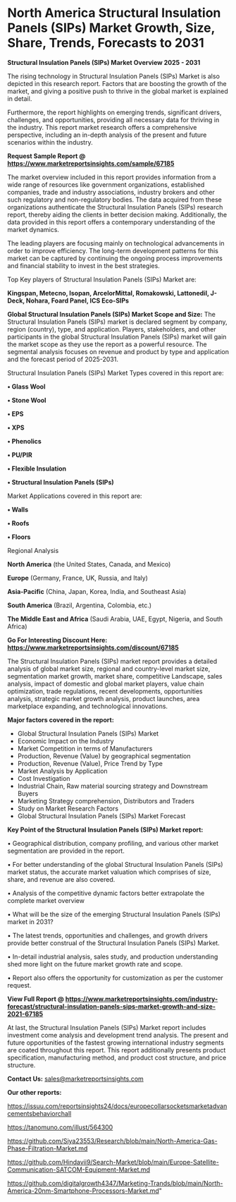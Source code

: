 # North America Structural Insulation Panels (SIPs) Market Growth, Size, Share, Trends, Forecasts to 2031

<Strong> Structural Insulation Panels (SIPs) Market Overview 2025 - 2031</strong>

The rising technology in Structural Insulation Panels (SIPs) Market is also depicted in this research report. Factors that are boosting the growth of the market, and giving a positive push to thrive in the global market is explained in detail.

Furthermore, the report highlights on emerging trends, significant drivers, challenges, and opportunities, providing all necessary data for thriving in the industry. This report market research offers a comprehensive perspective, including an in-depth analysis of the present and future scenarios within the industry.

<strong>Request Sample Report @ <a href=https://www.marketreportsinsights.com/sample/67185>https://www.marketreportsinsights.com/sample/67185</a></strong>

The market overview included in this report provides information from a wide range of resources like government organizations, established companies, trade and industry associations, industry brokers and other such regulatory and non-regulatory bodies. The data acquired from these organizations authenticate the Structural Insulation Panels (SIPs) research report, thereby aiding the clients in better decision making. Additionally, the data provided in this report offers a contemporary understanding of the market dynamics.

The leading players are focusing mainly on technological advancements in order to improve efficiency. The long-term development patterns for this market can be captured by continuing the ongoing process improvements and financial stability to invest in the best strategies.

Top Key players of Structural Insulation Panels (SIPs) Market are:

<strong>Kingspan, Metecno, Isopan, ArcelorMittal, Romakowski, Lattonedil, J-Deck, Nohara, Foard Panel, ICS Eco-SIPs</strong>

<strong><b>Global Structural Insulation Panels (SIPs) Market Scope and Size:</b></strong>
The Structural Insulation Panels (SIPs) market is declared segment by company, region (country), type, and application. Players, stakeholders, and other participants in the global Structural Insulation Panels (SIPs) market will gain the market scope as they use the report as a powerful resource. The segmental analysis focuses on revenue and product by type and application and the forecast period of 2025-2031.

Structural Insulation Panels (SIPs) Market Types covered in this report are:

<strong>• Glass Wool

• Stone Wool

• EPS

• XPS

• Phenolics

• PU/PIR

• Flexible Insulation

• Structural Insulation Panels (SIPs)</strong>

Market Applications covered in this report are:

<strong>• Walls

• Roofs

• Floors</strong> 

Regional Analysis

<strong>North America</strong> (the United States, Canada, and Mexico)

<strong>Europe</strong> (Germany, France, UK, Russia, and Italy)

<strong>Asia-Pacific</strong> (China, Japan, Korea, India, and Southeast Asia)

<strong>South America</strong> (Brazil, Argentina, Colombia, etc.)

<strong>The Middle East and Africa</strong> (Saudi Arabia, UAE, Egypt, Nigeria, and South Africa)

<strong>Go For Interesting Discount Here: <a href=https://www.marketreportsinsights.com/discount/67185>https://www.marketreportsinsights.com/discount/67185</a></strong>

The Structural Insulation Panels (SIPs) market report provides a detailed analysis of global market size, regional and country-level market size, segmentation market growth, market share, competitive Landscape, sales analysis, impact of domestic and global market players, value chain optimization, trade regulations, recent developments, opportunities analysis, strategic market growth analysis, product launches, area marketplace expanding, and technological innovations.

<strong><b>Major factors covered in the report:</b></strong>
<ul>
  <li>Global Structural Insulation Panels (SIPs) Market </li>
  <li>Economic Impact on the Industry</li>
  <li>Market Competition in terms of Manufacturers</li>
  <li>Production, Revenue (Value) by geographical segmentation</li>
  <li>Production, Revenue (Value), Price Trend by Type</li>
  <li>Market Analysis by Application</li>
  <li>Cost Investigation</li>
  <li>Industrial Chain, Raw material sourcing strategy and Downstream Buyers</li>
  <li>Marketing Strategy comprehension, Distributors and Traders</li>
  <li>Study on Market Research Factors</li>
  <li>Global Structural Insulation Panels (SIPs) Market Forecast</li>
</ul>

<strong><b>Key Point of the Structural Insulation Panels (SIPs) Market report:</b></strong>

• Geographical distribution, company profiling, and various other market segmentation are provided in the report.

• For better understanding of the global Structural Insulation Panels (SIPs) market status, the accurate market valuation which comprises of size, share, and revenue are also covered.

• Analysis of the competitive dynamic factors better extrapolate the complete market overview

• What will be the size of the emerging Structural Insulation Panels (SIPs) market in 2031?

• The latest trends, opportunities and challenges, and growth drivers provide better construal of the Structural Insulation Panels (SIPs) Market.

• In-detail industrial analysis, sales study, and production understanding shed more light on the future market growth rate and scope.

• Report also offers the opportunity for customization as per the customer request.

<strong><b>View Full Report @ <a href=https://www.marketreportsinsights.com/industry-forecast/structural-insulation-panels-sips-market-growth-and-size-2021-67185>https://www.marketreportsinsights.com/industry-forecast/structural-insulation-panels-sips-market-growth-and-size-2021-67185</a></b></strong>


At last, the Structural Insulation Panels (SIPs) Market report includes investment come analysis and development trend analysis. The present and future opportunities of the fastest growing international industry segments are coated throughout this report. This report additionally presents product specification, manufacturing method, and product cost structure, and price structure.

<strong>Contact Us:</strong>
sales@marketreportsinsights.com

<strong>Our other reports:</strong>

<a href=https://issuu.com/reportsinsights24/docs/europecollarsocketsmarketadvancementsbehaviorchall>https://issuu.com/reportsinsights24/docs/europecollarsocketsmarketadvancementsbehaviorchall</a>

<a href=https://tanomuno.com/illust/564300>https://tanomuno.com/illust/564300</a>

<a href=https://github.com/Siya23553/Research/blob/main/North-America-Gas-Phase-Filtration-Market.md>https://github.com/Siya23553/Research/blob/main/North-America-Gas-Phase-Filtration-Market.md</a>

<a href=https://github.com/Hindavii9/Search-Market/blob/main/Europe-Satellite-Communication-SATCOM-Equipment-Market.md>https://github.com/Hindavii9/Search-Market/blob/main/Europe-Satellite-Communication-SATCOM-Equipment-Market.md</a>

<a href=https://github.com/digitalgrowth4347/Marketing-Trands/blob/main/North-America-20nm-Smartphone-Processors-Market.md>https://github.com/digitalgrowth4347/Marketing-Trands/blob/main/North-America-20nm-Smartphone-Processors-Market.md</a>"
